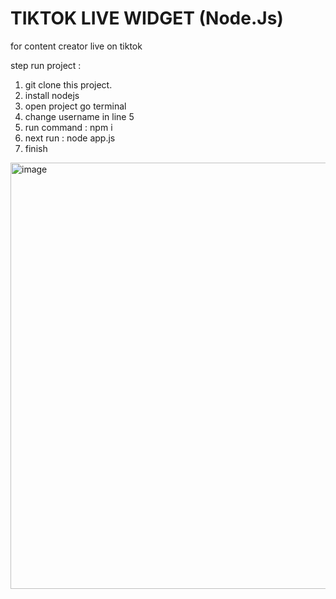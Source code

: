 # TIKTOK LIVE WIDGET (Node.Js)

for content creator live on tiktok

step run project :

1. git clone this project.
2. install nodejs
3. open project go terminal
4. change username in line 5
5. run command : npm i
6. next run : node app.js
7. finish

<img width="682" alt="image" src="https://github.com/salimsea/tiktok-live-widget/assets/49223890/4e1d6495-b923-4458-8c3a-049e38949413">

